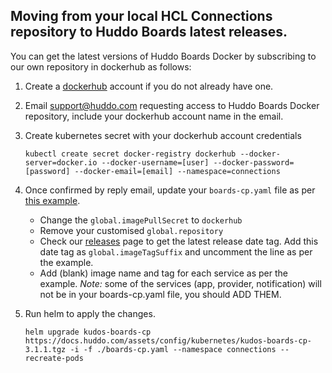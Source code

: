 ## Moving from your local HCL Connections repository to Huddo Boards latest releases.

You can get the latest versions of Huddo Boards Docker by subscribing to our own repository in dockerhub as follows:

1.  Create a [dockerhub](https://hub.docker.com) account if you do not already have one.
1.  Email [support@huddo.com](mailto:support@huddo.com) requesting access to Huddo Boards Docker repository, include your dockerhub account name in the email.
1.  Create kubernetes secret with your dockerhub account credentials

        kubectl create secret docker-registry dockerhub --docker-server=docker.io --docker-username=[user] --docker-password=[password] --docker-email=[email] --namespace=connections

1.  Once confirmed by reply email, update your `boards-cp.yaml` file as per [this example](/assets/config/kubernetes/boards-cp-dockerhub.yaml).

    - Change the `global.imagePullSecret` to `dockerhub`
    - Remove your customised `global.repository`
    - Check our [releases](/boards/releases/) page to get the latest release date tag. Add this date tag as `global.imageTagSuffix` and uncomment the line as per the example.
    - Add (blank) image name and tag for each service as per the example. _Note:_ some of the services (app, provider, notification) will not be in your boards-cp.yaml file, you should ADD THEM.

1.  Run helm to apply the changes.

        helm upgrade kudos-boards-cp https://docs.huddo.com/assets/config/kubernetes/kudos-boards-cp-3.1.1.tgz -i -f ./boards-cp.yaml --namespace connections --recreate-pods
